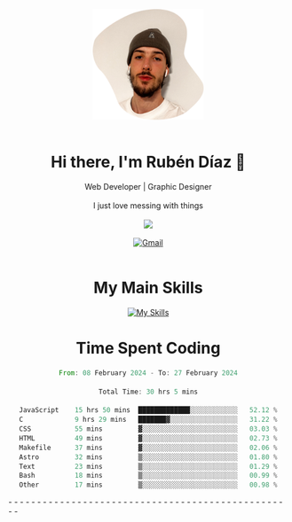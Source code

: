 <div align="center">
	<img height=200 width=200 src="./.img/yo_github_pfp.png" alt="Rubén Díaz" width=200/><br><br>
	
	
 # Hi there, I'm Rubén Díaz 👋

  Web Developer | Graphic Designer
  <br>
  <br>
  I just love messing with things
  <br>
  <br>
  <a href="https://www.github.com/rubendiazzz" target="_blank" rel="noreferrer"><img
src="https://img.shields.io/github/followers/rubendiazzz?logo=github&style=for-the-badge&color=red" /></a>


  <a href="mailto:rubendfraga@gmail.com">![Gmail](https://img.shields.io/badge/Gmail-D14836?style=for-the-badge&logo=gmail&logoColor=white)</a><br><br>

  # My Main Skills
  [![My Skills](https://skillicons.dev/icons?i=js,html,css,tailwind,c,cpp,cs,react,nextjs,astro,mysql,mongo)](https://skillicons.dev)

# Time Spent Coding
<!--START_SECTION:waka-->

```rust
From: 08 February 2024 - To: 27 February 2024

Total Time: 30 hrs 5 mins

JavaScript    15 hrs 50 mins  █████████████░░░░░░░░░░░░   52.12 %
C             9 hrs 29 mins   ███████▓░░░░░░░░░░░░░░░░░   31.22 %
CSS           55 mins         ▓░░░░░░░░░░░░░░░░░░░░░░░░   03.03 %
HTML          49 mins         ▓░░░░░░░░░░░░░░░░░░░░░░░░   02.73 %
Makefile      37 mins         ▓░░░░░░░░░░░░░░░░░░░░░░░░   02.06 %
Astro         32 mins         ▒░░░░░░░░░░░░░░░░░░░░░░░░   01.80 %
Text          23 mins         ▒░░░░░░░░░░░░░░░░░░░░░░░░   01.29 %
Bash          18 mins         ▒░░░░░░░░░░░░░░░░░░░░░░░░   00.99 %
Other         17 mins         ▒░░░░░░░░░░░░░░░░░░░░░░░░   00.98 %
```

<!--END_SECTION:waka-->
</div>
-
-
-
-
-
-
-
-
-
-
-
-
-
-
-
-
-
-
-
-
-
-
-
-
-
-
-
-
-
-
-
-
-
-
-
-
-
-
-
-
-
-
-
-
-
-
-
-
-
-
